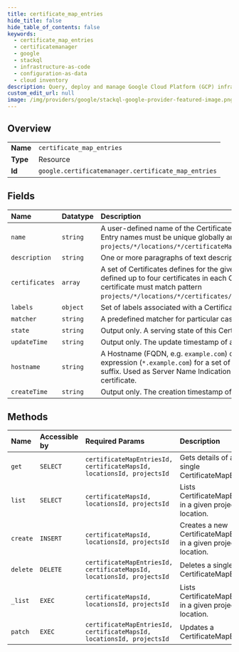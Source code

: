 ```yaml
---
title: certificate_map_entries
hide_title: false
hide_table_of_contents: false
keywords:
  - certificate_map_entries
  - certificatemanager
  - google    
  - stackql
  - infrastructure-as-code
  - configuration-as-data
  - cloud inventory
description: Query, deploy and manage Google Cloud Platform (GCP) infrastructure and resources using SQL
custom_edit_url: null
image: /img/providers/google/stackql-google-provider-featured-image.png
---
```

  
    

## Overview
<table><tbody>
<tr><td><b>Name</b></td><td><code>certificate_map_entries</code></td></tr>
<tr><td><b>Type</b></td><td>Resource</td></tr>
<tr><td><b>Id</b></td><td><code>google.certificatemanager.certificate_map_entries</code></td></tr>
</tbody></table>

## Fields
| Name | Datatype | Description |
|:-----|:---------|:------------|
| `name` | `string` | A user-defined name of the Certificate Map Entry. Certificate Map Entry names must be unique globally and match pattern `projects/*/locations/*/certificateMaps/*/certificateMapEntries/*`. |
| `description` | `string` | One or more paragraphs of text description of a certificate map entry. |
| `certificates` | `array` | A set of Certificates defines for the given `hostname`. There can be defined up to four certificates in each Certificate Map Entry. Each certificate must match pattern `projects/*/locations/*/certificates/*`. |
| `labels` | `object` | Set of labels associated with a Certificate Map Entry. |
| `matcher` | `string` | A predefined matcher for particular cases, other than SNI selection. |
| `state` | `string` | Output only. A serving state of this Certificate Map Entry. |
| `updateTime` | `string` | Output only. The update timestamp of a Certificate Map Entry. |
| `hostname` | `string` | A Hostname (FQDN, e.g. `example.com`) or a wildcard hostname expression (`*.example.com`) for a set of hostnames with common suffix. Used as Server Name Indication (SNI) for selecting a proper certificate. |
| `createTime` | `string` | Output only. The creation timestamp of a Certificate Map Entry. |
## Methods
| Name | Accessible by | Required Params | Description |
|:-----|:--------------|:----------------|:------------|
| `get` | `SELECT` | `certificateMapEntriesId, certificateMapsId, locationsId, projectsId` | Gets details of a single CertificateMapEntry. |
| `list` | `SELECT` | `certificateMapsId, locationsId, projectsId` | Lists CertificateMapEntries in a given project and location. |
| `create` | `INSERT` | `certificateMapsId, locationsId, projectsId` | Creates a new CertificateMapEntry in a given project and location. |
| `delete` | `DELETE` | `certificateMapEntriesId, certificateMapsId, locationsId, projectsId` | Deletes a single CertificateMapEntry. |
| `_list` | `EXEC` | `certificateMapsId, locationsId, projectsId` | Lists CertificateMapEntries in a given project and location. |
| `patch` | `EXEC` | `certificateMapEntriesId, certificateMapsId, locationsId, projectsId` | Updates a CertificateMapEntry. |
